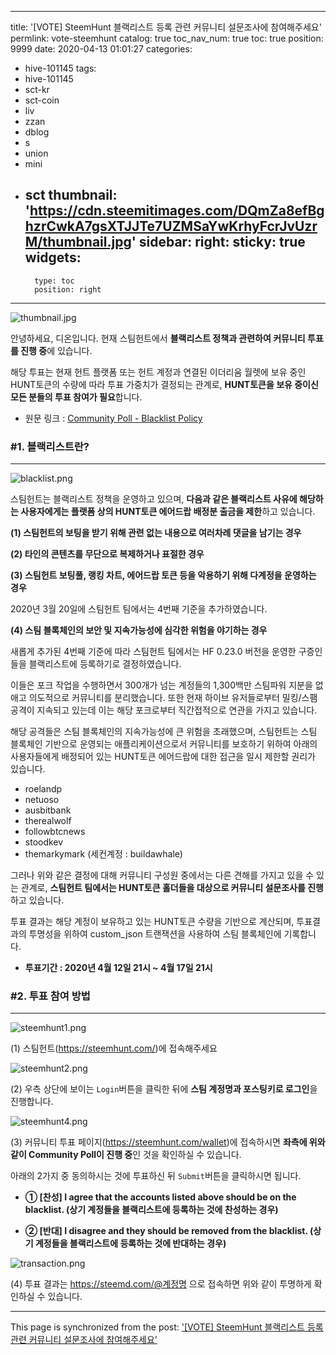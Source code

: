 
---
title: '[VOTE] SteemHunt 블랙리스트 등록 관련 커뮤니티 설문조사에 참여해주세요'
permlink: vote-steemhunt
catalog: true
toc_nav_num: true
toc: true
position: 9999
date: 2020-04-13 01:01:27
categories:
- hive-101145
tags:
- hive-101145
- sct-kr
- sct-coin
- liv
- zzan
- dblog
- s
- union
- mini
- sct
thumbnail: 'https://cdn.steemitimages.com/DQmZa8efBghzrCwkA7gsXTJJTe7UZMSaYwKrhyFcrJvUzrM/thumbnail.jpg'
sidebar:
    right:
        sticky: true
widgets:
    -
        type: toc
        position: right
---


![thumbnail.jpg](https://cdn.steemitimages.com/DQmZa8efBghzrCwkA7gsXTJJTe7UZMSaYwKrhyFcrJvUzrM/thumbnail.jpg)

안녕하세요, 디온입니다. 현재 스팀헌트에서 **블랙리스트 정책과 관련하여 커뮤니티 투표를 진행 중**에 있습니다.

해당 투표는 현재 헌트 플랫폼 또는 헌트 계정과 연결된 이더리움 월렛에 보유 중인 HUNT토큰의 수량에 따라 투표 가중치가 결정되는 관계로, **HUNT토큰을 보유 중이신 모든 분들의 투표 참여가 필요**합니다.


- 원문 링크 : [Community Poll - Blacklist Policy](https://steemit.com/steemhunt/@steemhunt/community-poll-removing-blacklist)


### #1. 블랙리스트란?
---
![blacklist.png](https://cdn.steemitimages.com/DQmc3Szr7qyVyT7EDJjZGkUSqouL4ZwBa7ttaZniKFSFu8p/blacklist.png)

스팀헌트는 블랙리스트 정책을 운영하고 있으며, **다음과 같은 블랙리스트 사유에 해당하는 사용자에게는 플랫폼 상의 HUNT토큰 에어드랍 배정분 출금을 제한**하고 있습니다.

**(1) 스팀헌트의 보팅을 받기 위해 관련 없는 내용으로 여러차례 댓글을 남기는 경우**

**(2) 타인의 콘텐츠를 무단으로 복제하거나 표절한 경우**

**(3) 스팀헌트 보팅풀, 랭킹 차트, 에어드랍 토큰 등을 악용하기 위해 다계정을 운영하는 경우**

2020년 3월 20일에 스팀헌트 팀에서는 4번째 기준을 추가하였습니다.

**(4) 스팀 블록체인의 보안 및 지속가능성에 심각한 위험을 야기하는 경우**

새롭게 추가된 4번째 기준에 따라 스팀헌트 팀에서는 HF 0.23.0 버전을 운영한 구증인들을 블랙리스트에 등록하기로 결정하였습니다. 

이들은 포크 작업을 수행하면서 300개가 넘는 계정들의 1,300백만 스팀파워 지분을 없애고 의도적으로 커뮤니티를 분리했습니다. 또한 현재 하이브 유저들로부터 밀킹/스팸 공격이 지속되고 있는데 이는 해당 포크로부터 직간접적으로 연관을 가지고 있습니다.

해당 공격들은 스팀 블록체인의 지속가능성에 큰 위험을 초래했으며, 스팀헌트는 스팀 블록체인 기반으로 운영되는 애플리케이션으로서 커뮤니티를 보호하기 위하여 아래의 사용자들에게 배정되어 있는 HUNT토큰 에어드랍에 대한 접근을 일시 제한할 권리가 있습니다. 

- roelandp
- netuoso
- ausbitbank
- therealwolf
- followbtcnews
- stoodkev
- themarkymark (세컨계정 : buildawhale)

그러나 위와 같은 결정에 대해 커뮤니티 구성원 중에서는 다른 견해를 가지고 있을 수 있는 관계로, **스팀헌트 팀에서는 HUNT토큰 홀더들을 대상으로 커뮤니티 설문조사를 진행**하고 있습니다.

투표 결과는 해당 계정이 보유하고 있는 HUNT토큰 수량을 기반으로 계산되며, 투표결과의 투명성을 위하여 custom_json 트랜잭션을 사용하여 스팀 블록체인에 기록합니다. 

- **투표기간 : 2020년 4월 12일 21시 ~ 4월 17일 21시** 

### #2. 투표 참여 방법
---

![steemhunt1.png](https://cdn.steemitimages.com/DQmcr22SE3PZjwEG5XgNSNjEh2XSU92jhvYSd2pGyrMhFtn/steemhunt1.png)

(1) 스팀헌트(https://steemhunt.com/)에 접속해주세요

![steemhunt2.png](https://cdn.steemitimages.com/DQmaERpFzw3om83PTuBcn7MJhwxutAftAMWbvxxFXNh67JX/steemhunt2.png)


(2) 우측 상단에 보이는 `Login`버튼을 클릭한 뒤에 **스팀 계정명과 포스팅키로 로그인**을 진행합니다.

![steemhunt4.png](https://cdn.steemitimages.com/DQmSbh4ewxKUX2Yb7Kg8QzR1Hg4PQMU7EgkvxUjEin5TePZ/steemhunt4.png)

(3) 커뮤니티 투표 페이지(https://steemhunt.com/wallet)에 접속하시면 **좌측에 위와 같이 Community Poll이 진행 중**인 것을 확인하실 수 있습니다.

아래의 2가지 중 동의하시는 것에 투표하신 뒤 `Submit`버튼을 클릭하시면 됩니다.

- **① [찬성] I agree that the accounts listed above should be on the blacklist. (상기 계정들을 블랙리스트에 등록하는 것에 찬성하는 경우)**

- **② [반대] I disagree and they should be removed from the blacklist. (상기 계정들을 블랙리스트에 등록하는 것에 반대하는 경우)**

![transaction.png](https://cdn.steemitimages.com/DQmR9WEZw41iKFca93zfeVvmbpGuhsMh8PL4aLfYAB8XVUu/transaction.png)

(4) 투표 결과는 https://steemd.com/@계정명  으로 접속하면 위와 같이 투명하게 확인하실 수 있습니다.

- - -

This page is synchronized from the post: ['[VOTE] SteemHunt 블랙리스트 등록 관련 커뮤니티 설문조사에 참여해주세요'](https://steemit.com/@donekim/vote-steemhunt)
